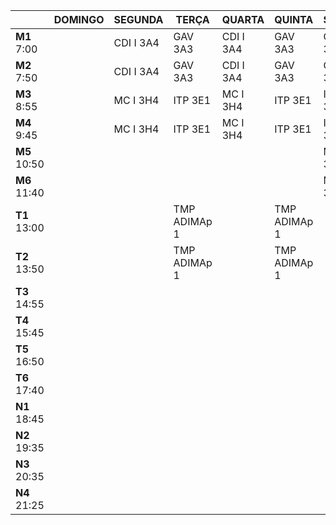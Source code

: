 
|              | **DOMINGO** | **SEGUNDA** | **TERÇA**    | **QUARTA** | **QUINTA**   | **SEXTA** | **SÁBADO** |
| ------------ | ----------- | ----------- | ------------ | ---------- | ------------ | --------- | ---------- |
| **M1** 7:00  |             | CDI I 3A4   | GAV 3A3      | CDI I 3A4  | GAV 3A3      | CDI I 3A4 |            |
| **M2** 7:50  |             | CDI I 3A4   | GAV 3A3      | CDI I 3A4  | GAV 3A3      | CDI I 3A4 |            |
| **M3** 8:55  |             | MC I 3H4    | ITP 3E1      | MC I 3H4   | ITP 3E1      | ITP 3E1   |            |
| **M4** 9:45  |             | MC I 3H4    | ITP 3E1      | MC I 3H4   | ITP 3E1      | ITP 3E1   |            |
| **M5** 10:50 |             |             |              |            |              | MEES 3E1  |            |
| **M6** 11:40 |             |             |              |            |              | MEES 3E1  |            |
| **T1** 13:00 |             |             | TMP ADIMAp 1 |            | TMP ADIMAp 1 |           |            |
| **T2** 13:50 |             |             | TMP ADIMAp 1 |            | TMP ADIMAp 1 |           |            |
| **T3** 14:55 |             |             |              |            |              |           |            |
| **T4** 15:45 |             |             |              |            |              |           |            |
| **T5** 16:50 |             |             |              |            |              |           |            |
| **T6** 17:40 |             |             |              |            |              |           |            |
| **N1** 18:45 |             |             |              |            |              |           |            |
| **N2** 19:35 |             |             |              |            |              |           |            |
| **N3** 20:35 |             |             |              |            |              |           |            |
| **N4** 21:25 |             |             |              |            |              |           |            |
